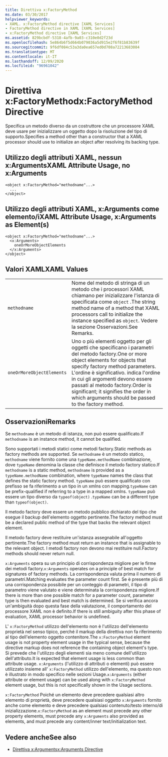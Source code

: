 ```yaml
---
title: Direttiva x:FactoryMethod
ms.date: 03/30/2017
helpviewer_keywords:
- XAML. x:FactoryMethod directive [XAML Services]
- FactoryMethod directive in XAML [XAML Services]
- x:FactoryMethod directive [XAML Services]
ms.assetid: 829bcbdf-5318-4afb-9a03-c310e0d2f23d
ms.openlocfilehash: 5e864b6f5d664b079036a5d915e2f6f81b83639f
ms.sourcegitcommit: 9f6df084c53a3da0ea657ed0d708a72213683084
ms.translationtype: MT
ms.contentlocale: it-IT
ms.lasthandoff: 12/09/2020
ms.locfileid: "96961042"
---
```

# <a name="xfactorymethod-directive"></a><span data-ttu-id="ef369-102">Direttiva x:FactoryMethod</span><span class="sxs-lookup"><span data-stu-id="ef369-102">x:FactoryMethod Directive</span></span>
<span data-ttu-id="ef369-103">Specifica un metodo diverso da un costruttore che un processore XAML deve usare per inizializzare un oggetto dopo la risoluzione del tipo di supporto.</span><span class="sxs-lookup"><span data-stu-id="ef369-103">Specifies a method other than a constructor that a XAML processor should use to initialize an object after resolving its backing type.</span></span>  
  
## <a name="xaml-attribute-usage-no-xarguments"></a><span data-ttu-id="ef369-104">Utilizzo degli attributi XAML, nessun x:Arguments</span><span class="sxs-lookup"><span data-stu-id="ef369-104">XAML Attribute Usage, no x:Arguments</span></span>  
  
```xaml  
<object x:FactoryMethod="methodname"...>  
  ...  
</object>  
```  
  
## <a name="xaml-attribute-usage-xarguments-as-elements"></a><span data-ttu-id="ef369-105">Utilizzo degli attributi XAML, x:Arguments come elemento/i</span><span class="sxs-lookup"><span data-stu-id="ef369-105">XAML Attribute Usage, x:Arguments as Element(s)</span></span>  
  
```xaml  
<object x:FactoryMethod="methodname"...>  
  <x:Arguments>  
    oneOrMoreObjectElements  
  </x:Arguments>  
</object>  
```  
  
## <a name="xaml-values"></a><span data-ttu-id="ef369-106">Valori XAML</span><span class="sxs-lookup"><span data-stu-id="ef369-106">XAML Values</span></span>  
  
|||  
|-|-|  
|`methodname`|<span data-ttu-id="ef369-107">Nome del metodo di stringa di un metodo che i processori XAML chiamano per inizializzare l'istanza di specificata come `object` .</span><span class="sxs-lookup"><span data-stu-id="ef369-107">The string method name of a method that XAML processors call to initialize the instance specified as `object`.</span></span> <span data-ttu-id="ef369-108">Vedere la sezione Osservazioni.</span><span class="sxs-lookup"><span data-stu-id="ef369-108">See Remarks.</span></span>|  
|`oneOrMoreObjectElements`|<span data-ttu-id="ef369-109">Uno o più elementi oggetto per gli oggetti che specificano i parametri del metodo factory.</span><span class="sxs-lookup"><span data-stu-id="ef369-109">One or more object elements for objects that specify factory method parameters.</span></span> <span data-ttu-id="ef369-110">L'ordine è significativo. indica l'ordine in cui gli argomenti devono essere passati al metodo factory.</span><span class="sxs-lookup"><span data-stu-id="ef369-110">Order is significant; it signifies the order in which arguments should be passed to the factory method.</span></span>|  
  
## <a name="remarks"></a><span data-ttu-id="ef369-111">Osservazioni</span><span class="sxs-lookup"><span data-stu-id="ef369-111">Remarks</span></span>  
 <span data-ttu-id="ef369-112">Se `methodname` è un metodo di istanza, non può essere qualificato.</span><span class="sxs-lookup"><span data-stu-id="ef369-112">If `methodname` is an instance method, it cannot be qualified.</span></span>  
  
 <span data-ttu-id="ef369-113">Sono supportati i metodi statici come metodi factory.</span><span class="sxs-lookup"><span data-stu-id="ef369-113">Static methods as factory methods are supported.</span></span> <span data-ttu-id="ef369-114">Se `methodname` è un metodo statico, `methodname` viene fornito come una `typeName.methodName` combinazione, dove `typeName` denomina la classe che definisce il metodo factory statico.</span><span class="sxs-lookup"><span data-stu-id="ef369-114">If `methodname` is a static method, `methodname` is provided as a `typeName.methodName` combination, where `typeName` names the class that defines the static factory method.</span></span> <span data-ttu-id="ef369-115">`typeName` può essere qualificato con prefisso se fa riferimento a un tipo in un xmlns con mapping.</span><span class="sxs-lookup"><span data-stu-id="ef369-115">`typeName` can be prefix-qualified if referring to a type in a mapped xmlns.</span></span> <span data-ttu-id="ef369-116">`typeName` può essere un tipo diverso da `typeof(object)` .</span><span class="sxs-lookup"><span data-stu-id="ef369-116">`typeName` can be a different type than `typeof(object)`.</span></span>  
  
 <span data-ttu-id="ef369-117">Il metodo factory deve essere un metodo pubblico dichiarato del tipo che esegue il backup dell'elemento oggetto pertinente.</span><span class="sxs-lookup"><span data-stu-id="ef369-117">The factory method must be a declared public method of the type that backs the relevant object element.</span></span>  
  
 <span data-ttu-id="ef369-118">Il metodo factory deve restituire un'istanza assegnabile all'oggetto pertinente.</span><span class="sxs-lookup"><span data-stu-id="ef369-118">The factory method must return an instance that is assignable to the relevant object.</span></span> <span data-ttu-id="ef369-119">I metodi factory non devono mai restituire null.</span><span class="sxs-lookup"><span data-stu-id="ef369-119">Factory methods should never return null.</span></span>  
  
 <span data-ttu-id="ef369-120">`x:Arguments` opera su un principio di corrispondenza migliore per le firme dei metodi factory.</span><span class="sxs-lookup"><span data-stu-id="ef369-120">`x:Arguments` operates on a principle of best match for signatures of factory methods.</span></span> <span data-ttu-id="ef369-121">La corrispondenza valuta prima il numero di parametri.</span><span class="sxs-lookup"><span data-stu-id="ef369-121">Matching evaluates the parameter count first.</span></span> <span data-ttu-id="ef369-122">Se è presente più di una corrispondenza possibile per un conteggio di parametri, il tipo di parametro viene valutato e viene determinata la corrispondenza migliore.</span><span class="sxs-lookup"><span data-stu-id="ef369-122">If there is more than one possible match for a parameter count, parameter type is then evaluated and best match is determined.</span></span> <span data-ttu-id="ef369-123">Se si verifica ancora un'ambiguità dopo questa fase della valutazione, il comportamento del processore XAML non è definito.</span><span class="sxs-lookup"><span data-stu-id="ef369-123">If there is still ambiguity after this phase of evaluation, XAML processor behavior is undefined.</span></span>  
  
 <span data-ttu-id="ef369-124">L' `x:FactoryMethod` utilizzo dell'elemento non è l'utilizzo dell'elemento proprietà nel senso tipico, perché il markup della direttiva non fa riferimento al tipo dell'elemento oggetto contenitore.</span><span class="sxs-lookup"><span data-stu-id="ef369-124">The `x:FactoryMethod` element usage is not property element usage in the typical sense, because the directive markup does not reference the containing object element's type.</span></span> <span data-ttu-id="ef369-125">Si prevede che l'utilizzo degli elementi sia meno comune dell'utilizzo dell'attributo.</span><span class="sxs-lookup"><span data-stu-id="ef369-125">It is expected that element usage is less common than attribute usage.</span></span> <span data-ttu-id="ef369-126">`x:Arguments` (l'utilizzo di attributi o elementi) può essere utilizzato insieme all' `x:FactoryMethod` utilizzo dell'elemento, ma questo non è illustrato in modo specifico nelle sezioni Usage.</span><span class="sxs-lookup"><span data-stu-id="ef369-126">`x:Arguments` (either attribute or element usage) can be used along with `x:FactoryMethod` element usage, but this is not specifically shown in the Usage sections.</span></span>  
  
 <span data-ttu-id="ef369-127">`x:FactoryMethod` Poiché un elemento deve precedere qualsiasi altro elemento di proprietà, deve precedere qualsiasi oggetto `x:Arguments` fornito anche come elemento e deve precedere qualsiasi contenuto/testo interno/di inizializzazione.</span><span class="sxs-lookup"><span data-stu-id="ef369-127">`x:FactoryMethod` as an element must precede any other property elements, must precede any `x:Arguments` also provided as elements, and must precede any content/inner text/initialization text.</span></span>  
  
## <a name="see-also"></a><span data-ttu-id="ef369-128">Vedere anche</span><span class="sxs-lookup"><span data-stu-id="ef369-128">See also</span></span>

- [<span data-ttu-id="ef369-129">Direttiva x:Arguments</span><span class="sxs-lookup"><span data-stu-id="ef369-129">x:Arguments Directive</span></span>](xarguments-directive.md)
